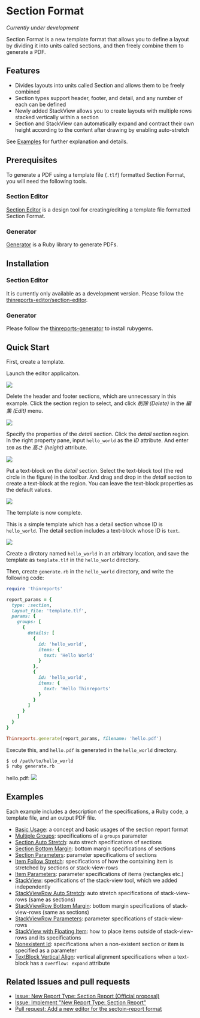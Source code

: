 # Section Format

*Currently under development*

Section Format is a new template format that allows you to define a layout by dividing it into units called sections, and then freely combine them to generate a PDF.

## Features

- Divides layouts into units called Section and allows them to be freely combined
- Section types support header, footer, and detail, and any number of each can be defined
- Newly added StackView allows you to create layouts with multiple rows stacked vertically within a section
- Section and StackView can automatically expand and contract their own height according to the content after drawing by enabling auto-stretch

See [Examples](#examples) for further explanation and details.

## Prerequisites

To generate a PDF using a template file (`.tlf`) formatted Section Format, you will need the following tools.

### Section Editor

[Section Editor](https://github.com/thinreports/thinreports-editor/tree/master/section-editor) is a design tool for creating/editing a template file formatted Section Format.

### Generator

[Generator](https://github.com/thinreports/thinreports-generator) is a Ruby library to generate PDFs.

## Installation

### Section Editor

It is currently only available as a development version. Please follow the [thinreports-editor/section-editor](https://github.com/thinreports/thinreports-editor/tree/master/section-editor).

### Generator

Please follow the [thinreports-generator](https://github.com/thinreports/thinreports-generator) to install rubygems.

## Quick Start

First, create a template.

Launch the editor applicaiton.

![](images/section-format-01.png)


Delete the header and footer sections, which are unnecessary in this example.
Click the section region to select, and click *削除 (Delete)* in the *編集 (Edit)* menu.

![](images/section-format-02.png)


Specify the properties of the *detail* section.
Click the *detail* section region. In the right property pane, input `hello_world` as the *ID* attribute. And enter `100` as the *高さ (height)* attribute.

![](images/section-format-03.png)


Put a text-block on the *detail* section.
Select the text-block tool (the red circle in the figure) in the toolbar. And drag and drop in the *detail* section to create a text-block at the region. You can leave the text-block properties as the default values.

![](images/section-format-04.png)


The template is now complete.

</Details>

This is a simple template which has a detail section whose ID is `hello_world`. The detail section includes a text-block whose ID is `text`.

![](images/section-format-05.png)


Create a dirctory named `hello_world` in an arbitrary location, and save the template as `template.tlf` in the `hello_world` directory.

Then, create `generate.rb` in the `hello_world` directory, and write the following code:

```ruby
require 'thinreports'

report_params = {
  type: :section,
  layout_file: 'template.tlf',
  params: {
    groups: [
      {
        details: [
          {
            id: 'hello_world',
            items: {
              text: 'Hello World'
            }
          },
          {
            id: 'hello_world',
            items: {
              text: 'Hello Thinreports'
            }
          }
        ]
      }
    ]
  }
}

Thinreports.generate(report_params, filename: 'hello.pdf')
```

Execute this, and `hello.pdf` is generated in the `hello_world`  directory.

    $ cd /path/to/hello_world
    $ ruby generate.rb

hello.pdf:
![](images/section-format-06.png)

## Examples

Each example includes a description of the specifications, a Ruby code, a template file, and an output PDF file.

- [Basic Usage](https://github.com/thinreports/thinreports-generator/tree/master/test/features/section_report_basic/README.md): a concept and basic usages of the section report format
- [Multiple Groups](https://github.com/thinreports/thinreports-generator/tree/master/test/features/section_report_multiple_groups/README.md): specifications of a `groups` parameter
- [Section Auto Stretch](https://github.com/thinreports/thinreports-generator/tree/master/test/features/section_report_section_auto_stretch/README.md): auto strech specifications of sections
- [Section Bottom Margin](https://github.com/thinreports/thinreports-generator/tree/master/test/features/section_report_section_bottom_margin/README.md): bottom margin specifications of sections
- [Section Parameters](https://github.com/thinreports/thinreports-generator/tree/master/test/features/section_report_section_parameters/README.md): parameter specifications of sections
- [Item Follow Stretch](https://github.com/thinreports/thinreports-generator/tree/master/test/features/section_report_item_follow_stretch/README.md): specifications of how the containing item is stretched by sections or stack-view-rows
- [Item Parameters](https://github.com/thinreports/thinreports-generator/tree/master/test/features/section_report_item_parameters/README.md): parameter specifications of items (rectangles etc.)
- [StackView](https://github.com/thinreports/thinreports-generator/tree/master/test/features/section_report_stack_view/README.md): specifications of the stack-view tool, which we added independently
- [StackViewRow Auto Stretch](https://github.com/thinreports/thinreports-generator/tree/master/test/features/section_report_stack_view_row_auto_stretch/README.md): auto stretch specifications of stack-view-rows (same as sections)
- [StackViewRow Bottom Margin](https://github.com/thinreports/thinreports-generator/tree/master/test/features/section_report_stack_view_row_bottom_margin/README.md): bottom margin specifications of stack-view-rows (same as sections)
- [StackViewRow Parameters](https://github.com/thinreports/thinreports-generator/tree/master/test/features/section_report_stack_view_row_parameters/README.md): parameter specifications of stack-view-rows
- [StackView with Floating Item](https://github.com/thinreports/thinreports-generator/tree/master/test/features/section_report_stack_view_with_floating_item/README.md): how to place items outside of stack-view-rows and its specifications
- [Nonexistent Id](https://github.com/thinreports/thinreports-generator/tree/master/test/features/section_report_nonexistent_id/README.md): specifications when a non-existent section or item is specified as a parameter
- [TextBlock Vertical Align](https://github.com/thinreports/thinreports-generator/tree/master/test/features/section_report_text_block_vertical_align/README.md): vertical alignment specifications when a text-block has a `overflow: expand` attribute

## Related Issues and pull requests

- [Issue: New Report Type: Section Report (Official proposal)](https://github.com/thinreports/thinreports/issues/7)
- [Issue: Implement "New Report Type: Section Report"](https://github.com/thinreports/thinreports/issues/12)
- [Pull request: Add a new editor for the sectoin-report format](https://github.com/thinreports/thinreports-editor/pull/87)

